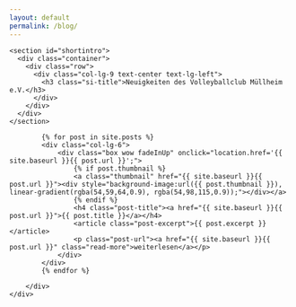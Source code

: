 ```yaml
---
layout: default
permalink: /blog/
---
```


<!--===== Short Intro =====-->
    <section id="shortintro">
      <div class="container">
        <div class="row">
          <div class="col-lg-9 text-center text-lg-left">
            <h3 class="si-title">Neuigkeiten des Volleyballclub Müllheim e.V.</h3>
          </div>
        </div>
      </div>
    </section>
<!--===== #shortintro =====-->

<main id="main">

<!--===== News =====-->
<section id="news" class="section-bg">
    <div class="container">
        <div class="row newsposts">

            {% for post in site.posts %}
            <div class="col-lg-6">
                <div class="box wow fadeInUp" onclick="location.href='{{ site.baseurl }}{{ post.url }}';">
                    {% if post.thumbnail %}
                    <a class="thumbnail" href="{{ site.baseurl }}{{ post.url }}"><div style="background-image:url({{ post.thumbnail }}), linear-gradient(rgba(54,59,64,0.9), rgba(54,98,115,0.9));"></div></a>
                    {% endif %}
                    <h4 class="post-title"><a href="{{ site.baseurl }}{{ post.url }}">{{ post.title }}</a></h4>
                    <article class="post-excerpt">{{ post.excerpt }}</article>
                    <p class="post-url"><a href="{{ site.baseurl }}{{ post.url }}" class="read-more">weiterlesen</a></p>
                </div>
            </div>
            {% endfor %}

        </div>
    </div>
</section>
<!--===== #news =====-->

</main>
